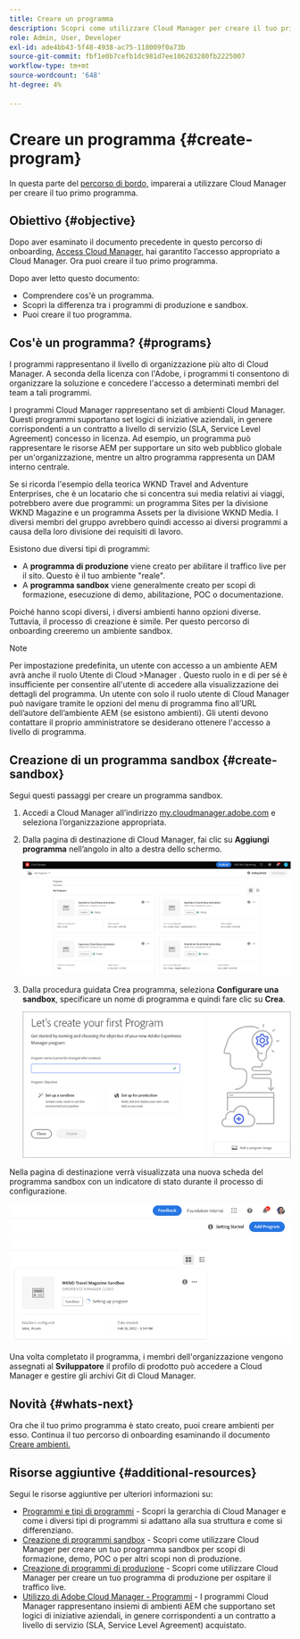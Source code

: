 ```yaml
---
title: Creare un programma
description: Scopri come utilizzare Cloud Manager per creare il tuo primo programma.
role: Admin, User, Developer
exl-id: ade4bb43-5f48-4938-ac75-118009f0a73b
source-git-commit: fbf1e0b7cefb1dc981d7ee106283280fb2225007
workflow-type: tm+mt
source-wordcount: '648'
ht-degree: 4%

---
```


# Creare un programma {#create-program}

In questa parte del [percorso di bordo,](overview.md) imparerai a utilizzare Cloud Manager per creare il tuo primo programma.

## Obiettivo {#objective}

Dopo aver esaminato il documento precedente in questo percorso di onboarding, [Access Cloud Manager,](cloud-manager.md) hai garantito l’accesso appropriato a Cloud Manager. Ora puoi creare il tuo primo programma.

Dopo aver letto questo documento:

* Comprendere cos&#39;è un programma.
* Scopri la differenza tra i programmi di produzione e sandbox.
* Puoi creare il tuo programma.

## Cos&#39;è un programma? {#programs}

I programmi rappresentano il livello di organizzazione più alto di Cloud Manager. A seconda della licenza con l&#39;Adobe, i programmi ti consentono di organizzare la soluzione e concedere l&#39;accesso a determinati membri del team a tali programmi.

I programmi Cloud Manager rappresentano set di ambienti Cloud Manager. Questi programmi supportano set logici di iniziative aziendali, in genere corrispondenti a un contratto a livello di servizio (SLA, Service Level Agreement) concesso in licenza. Ad esempio, un programma può rappresentare le risorse AEM per supportare un sito web pubblico globale per un&#39;organizzazione, mentre un altro programma rappresenta un DAM interno centrale.

Se si ricorda l&#39;esempio della teorica WKND Travel and Adventure Enterprises, che è un locatario che si concentra sui media relativi ai viaggi, potrebbero avere due programmi: un programma Sites per la divisione WKND Magazine e un programma Assets per la divisione WKND Media. I diversi membri del gruppo avrebbero quindi accesso ai diversi programmi a causa della loro divisione dei requisiti di lavoro.

Esistono due diversi tipi di programmi:

* A **programma di produzione** viene creato per abilitare il traffico live per il sito. Questo è il tuo ambiente &quot;reale&quot;.
* A **programma sandbox** viene generalmente creato per scopi di formazione, esecuzione di demo, abilitazione, POC o documentazione.

Poiché hanno scopi diversi, i diversi ambienti hanno opzioni diverse. Tuttavia, il processo di creazione è simile. Per questo percorso di onboarding creeremo un ambiente sandbox.

>[!NOTE]
>
>Per impostazione predefinita, un utente con accesso a un ambiente AEM avrà anche il ruolo Utente di Cloud >Manager . Questo ruolo in e di per sé è insufficiente per consentire all&#39;utente di accedere alla visualizzazione dei dettagli del programma. Un utente con solo il ruolo utente di Cloud Manager può navigare tramite le opzioni del menu di programma fino all’URL dell’autore dell’ambiente AEM (se esistono ambienti). Gli utenti devono contattare il proprio amministratore se desiderano ottenere l&#39;accesso a livello di programma.

## Creazione di un programma sandbox {#create-sandbox}

Segui questi passaggi per creare un programma sandbox.

1. Accedi a Cloud Manager all’indirizzo [my.cloudmanager.adobe.com](https://my.cloudmanager.adobe.com/) e seleziona l’organizzazione appropriata.

1. Dalla pagina di destinazione di Cloud Manager, fai clic su **Aggiungi programma** nell’angolo in alto a destra dello schermo.

   ![Pagina di destinazione di Cloud Manager](/help/implementing/cloud-manager/getting-access-to-aem-in-cloud/assets/first_timelogin1.png)

1. Dalla procedura guidata Crea programma, seleziona **Configurare una sandbox**, specificare un nome di programma e quindi fare clic su **Crea**.

   ![Creazione del tipo di programma](/help/implementing/cloud-manager/getting-access-to-aem-in-cloud/assets/create-sandbox.png)

Nella pagina di destinazione verrà visualizzata una nuova scheda del programma sandbox con un indicatore di stato durante il processo di configurazione.

![Creazione di sandbox dalla pagina della panoramica](/help/implementing/cloud-manager/getting-access-to-aem-in-cloud/assets/program-create-setupdemo2.png)

Una volta completato il programma, i membri dell&#39;organizzazione vengono assegnati al **Sviluppatore** il profilo di prodotto può accedere a Cloud Manager e gestire gli archivi Git di Cloud Manager.

## Novità {#whats-next}

Ora che il tuo primo programma è stato creato, puoi creare ambienti per esso. Continua il tuo percorso di onboarding esaminando il documento [Creare ambienti.](create-environments.md)

## Risorse aggiuntive {#additional-resources}

Segui le risorse aggiuntive per ulteriori informazioni su:

* [Programmi e tipi di programmi](/help/implementing/cloud-manager/getting-access-to-aem-in-cloud/program-types.md) - Scopri la gerarchia di Cloud Manager e come i diversi tipi di programmi si adattano alla sua struttura e come si differenziano.
* [Creazione di programmi sandbox](/help/implementing/cloud-manager/getting-access-to-aem-in-cloud/creating-sandbox-programs.md) - Scopri come utilizzare Cloud Manager per creare un tuo programma sandbox per scopi di formazione, demo, POC o per altri scopi non di produzione.
* [Creazione di programmi di produzione](/help/implementing/cloud-manager/getting-access-to-aem-in-cloud/creating-production-programs.md) - Scopri come utilizzare Cloud Manager per creare un tuo programma di produzione per ospitare il traffico live.
* [Utilizzo di Adobe Cloud Manager - Programmi](https://experienceleague.adobe.com/docs/experience-manager-learn/cloud-service/cloud-manager/programs.html) - I programmi Cloud Manager rappresentano insiemi di ambienti AEM che supportano set logici di iniziative aziendali, in genere corrispondenti a un contratto a livello di servizio (SLA, Service Level Agreement) acquistato.
